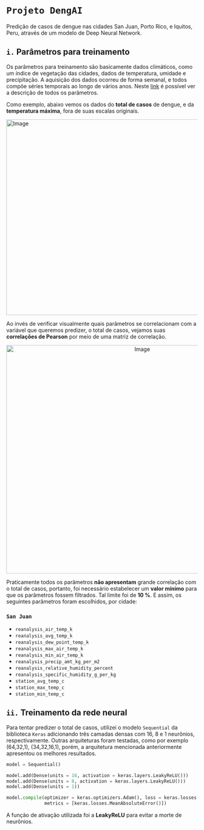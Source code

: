 # ``Projeto DengAI``
Predição de casos de dengue nas cidades San Juan, Porto Rico, e Iquitos, Peru, através de um modelo de Deep Neural Network.

## ``i.`` Parâmetros para treinamento
Os parâmetros para treinamento são basicamente dados climáticos, como um índice de vegetação das cidades, dados de temperatura, umidade e precipitação. A aquisição dos dados ocorreu de forma semanal, e todos compõe séries temporais ao longo de vários anos. Neste <a href="https://www.drivendata.org/competitions/44/dengai-predicting-disease-spread/page/82/">link</a> é possível ver a descrição de todos os parâmetros.

Como exemplo, abaixo vemos os dados do **total de casos** de dengue, e da **temperatura máxima**, fora de suas escalas originais.

<img width="1431" height="514" alt="Image" src="https://github.com/user-attachments/assets/efbb4333-7788-461d-b27f-4558d371949a" />

Ao invés de verificar visualmente quais parâmetros se correlacionam com a variável que queremos predizer, o total de casos, vejamos suas **correlações de Pearson** por meio de uma matriz de correlação.

<p align = "center">
<img width="700" height="600" alt="Image" src="https://github.com/user-attachments/assets/f82a9e66-ba9b-4abd-a960-2361684e419f" />
</p>

Praticamente todos os parâmetros **não apresentam** grande correlação com o total de casos, portanto, foi necessário estabelecer um **valor mínimo** para que os parâmetros fossem filtrados. Tal limite foi de **10 %**. E assim, os seguintes parâmetros foram escolhidos, por cidade:

### ``San Juan``
- ``reanalysis_air_temp_k``
- ``reanalysis_avg_temp_k``
- ``reanalysis_dew_point_temp_k``
- ``reanalysis_max_air_temp_k``
- ``reanalysis_min_air_temp_k``
- ``reanalysis_precip_amt_kg_per_m2``
- ``reanalysis_relative_humidity_percent``
- ``reanalysis_specific_humidity_g_per_kg``
- ``station_avg_temp_c``
- ``station_max_temp_c``
- ``station_min_temp_c``

## ``ii.`` Treinamento da rede neural

Para tentar predizer o total de casos, utilizei o modelo ``Sequential`` da biblioteca ``Keras`` adicionando três camadas densas com 16, 8 e 1 neurônios, respectivamente. Outras arquiteturas foram testadas, como por exemplo (64,32,1), (34,32,16,1), porém, a arquitetura mencionada anteriormente apresentou os melhores resultados.

```python
model = Sequential()

model.add(Dense(units = 16, activation = keras.layers.LeakyReLU()))
model.add(Dense(units = 8, activation = keras.layers.LeakyReLU()))
model.add(Dense(units = 1))

model.compile(optimizer = keras.optimizers.Adam(), loss = keras.losses.MeanSquaredError(),
              metrics = [keras.losses.MeanAbsoluteError()])
```

A função de ativação utilizada foi a **LeakyReLU** para evitar a morte de neurônios.

